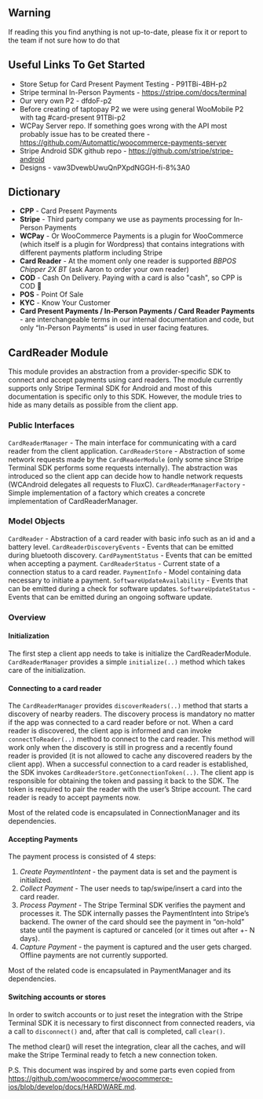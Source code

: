 ## Warning
If reading this you find anything is not up-to-date, please fix it or report to the team if not sure how to do that

## Useful Links To Get Started
* Store Setup for Card Present Payment Testing - P91TBi-4BH-p2
* Stripe terminal In-Person Payments - https://stripe.com/docs/terminal
* Our very own P2 - dfdoF-p2
* Before creating of taptopay P2 we were using general WooMobile P2 with tag #card-present 91TBi-p2
* WCPay Server repo. If something goes wrong with the API most probably issue has to be created there - https://github.com/Automattic/woocommerce-payments-server
* Stripe Android SDK github repo - https://github.com/stripe/stripe-android
* Designs - vaw3DvewbUwuQnPXpdNGGH-fi-8%3A0

## Dictionary
* **CPP** - Card Present Payments
* **Stripe** - Third party company we use as payments processing for In-Person Payments
* **WCPay** - Or WooCommerce Payments is a plugin for WooCommerce (which itself is a plugin for Wordpress) that contains integrations with different payments platform including Stripe
* **Card Reader** - At the moment only one reader is supported *BBPOS Chipper 2X BT* (ask Aaron to order your own reader)
* **COD** - Cash On Delivery. Paying with a card is also "cash", so CPP is COD 🤷
* **POS** - Point Of Sale
* **KYC** - Know Your Customer
* **Card Present Payments / In-Person Payments / Card Reader Payments** - are interchangeable terms in our internal documentation and code, but only “In-Person Payments” is used in user facing features.

## CardReader Module

This module provides an abstraction from a provider-specific SDK to connect and accept payments using card readers. The module currently supports only Stripe Terminal SDK for Android and most of this documentation is specific only to this SDK. However, the module tries to hide as many details as possible from the client app.

### Public Interfaces
`CardReaderManager` - The main interface for communicating with a card reader from the client application.
`CardReaderStore` - Abstraction of some network requests made by the `CardReaderModule` (only some since Stripe Terminal SDK performs some requests internally). The abstraction was introduced so the client app can decide how to handle network requests (WCAndroid delegates all requests to FluxC).
`CardReaderManagerFactory` - Simple implementation of a factory which creates a concrete implementation of CardReaderManager.
### Model Objects
`CardReader` - Abstraction of a card reader with basic info such as an id and a battery level.
`CardReaderDiscoveryEvents` - Events that can be emitted during bluetooth discovery.
`CardPaymentStatus` - Events that can be emitted when accepting a payment.
`CardReaderStatus` - Current state of a connection status to a card reader.
`PaymentInfo` - Model containing data necessary to initiate a payment.
`SoftwareUpdateAvailability` - Events that can be emitted during a check for software updates.
`SoftwareUpdateStatus` - Events that can be emitted during an ongoing software update.

### Overview
#### Initialization
The first step a client app needs to take is initialize the CardReaderModule. `CardReaderManager` provides a simple `initialize(..)` method which takes care of the initialization.

#### Connecting to a card reader
The `CardReaderManager` provides `discoverReaders(..)` method that starts a discovery of nearby readers. The discovery process is mandatory no matter if the app was connected to a card reader before or not.
When a card reader is discovered, the client app is informed and can invoke `connectToReader(..)` method to connect to the card reader. This method will work only when the discovery is still in progress and a recently found reader is provided (it is not allowed to cache any discovered readers by the client app).
When a successful connection to a card reader is established, the SDK invokes `CardReaderStore.getConnectionToken(..)`. The client app is responsible for obtaining the token and passing it back to the SDK. The token is required to pair the reader with the user’s Stripe account. The card reader is ready to accept payments now.

Most of the related code is encapsulated in ConnectionManager and its dependencies.

#### Accepting Payments
The payment process is consisted of 4 steps:
1. *Create PaymentIntent* - the payment data is set and the payment is initialized.
2. *Collect Payment* - The user needs to tap/swipe/insert a card into the card reader.
3. *Process Payment* - The Stripe Terminal SDK verifies the payment and processes it. The SDK internally passes the PaymentIntent into Stripe’s backend. The owner of the card should see the payment in “on-hold” state until the payment is captured or canceled (or it times out after +- N days).
4. *Capture Payment* - the payment is captured and the user gets charged. Offline payments are not currently supported.

Most of the related code is encapsulated in PaymentManager and its dependencies.

#### Switching accounts or stores
In order to switch accounts or to just reset the integration with the Stripe Terminal SDK it is necessary to first disconnect from connected readers, via a call to `disconnect()` and, after that call is completed, call `clear()`.

The method clear() will reset the integration, clear all the caches, and will make the Stripe Terminal ready to fetch a new connection token.

P.S. This document was inspired by and some parts even copied from https://github.com/woocommerce/woocommerce-ios/blob/develop/docs/HARDWARE.md.
















